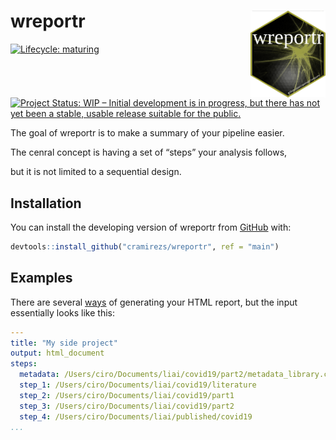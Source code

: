 
<!-- README.md is generated from README.Rmd. Please edit that file -->

# wreportr <img src="man/figures/logo.png" align="right" width="120" />

<!-- badges: start -->

[![Lifecycle:
maturing](https://img.shields.io/badge/lifecycle-maturing-blue.svg)](https://www.tidyverse.org/lifecycle/#maturing)
[![Project Status: WIP – Initial development is in progress, but there
has not yet been a stable, usable release suitable for the
public.](https://www.repostatus.org/badges/latest/wip.svg)](https://www.repostatus.org/#wip)
<!-- badges: end -->

The goal of wreportr is to make a summary of your pipeline easier.

The cenral concept is having a set of “steps” your analysis follows,

but it is not limited to a sequential design.

## Installation

You can install the developing version of wreportr from
[GitHub](https://github.com/cramirezs/wreportr) with:

``` r
devtools::install_github("cramirezs/wreportr", ref = "main")
```

## Examples

There are several [ways](vignettes/) of generating your HTML report, but
the input essentially looks like this:

``` yaml
---
title: "My side project"
output: html_document
steps:
  metadata: /Users/ciro/Documents/liai/covid19/part2/metadata_library.csv
  step_1: /Users/ciro/Documents/liai/covid19/literature
  step_2: /Users/ciro/Documents/liai/covid19/part1
  step_3: /Users/ciro/Documents/liai/covid19/part2
  step_4: /Users/ciro/Documents/liai/published/covid19
...
```
